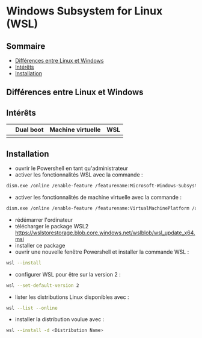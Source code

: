 # Windows Subsystem for Linux (WSL)<!-- omit in toc -->

## Sommaire<!-- omit in toc -->

- [Différences entre Linux et Windows](#différences-entre-linux-et-windows)
- [Intérêts](#intérêts)
- [Installation](#installation)

## Différences entre Linux et Windows

## Intérêts

|     | Dual boot | Machine virtuelle | WSL |
| --- | --------- | ----------------- | --- |
|     |           |                   |     |

## Installation

- ouvrir le Powershell en tant qu'administrateur
- activer les fonctionnalités WSL avec la commande :

```bash
dism.exe /online /enable-feature /featurename:Microsoft-Windows-Subsystem-Linux /all /norestart
```

- activer les fonctionnalités de machine virtuelle avec la commande :

```bash
dism.exe /online /enable-feature /featurename:VirtualMachinePlatform /all /norestart
```

- rédémarrer l'ordinateur
- télécharger le package WSL2 <https://wslstorestorage.blob.core.windows.net/wslblob/wsl_update_x64.msi>
- installer ce package
- ouvrir une nouvelle fenêtre Powershell et installer la commande WSL :

```bash
wsl --install
```

- configurer WSL pour être sur la version 2 :

```bash
wsl --set-default-version 2
```

- lister les distributions Linux disponibles avec :

```bash
wsl --list --online
```

- installer la distribution voulue avec :

```bash
wsl --install -d <Distribution Name>
```
